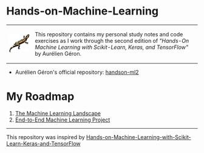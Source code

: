 # Hands-on-Machine-Learning

<table>
  <tr>
    <td align="center">
      <img src="imgs/bookcover.png" width="200px;" alt="Book cover"/>
    </td>
    <td align="left">
      <p>This repository contains my personal study notes and code exercises as I work through the second edition of <em>"Hands-On Machine Learning with Scikit-Learn, Keras, and TensorFlow"</em> by Aurélien Géron.</p>
    </td>
  </tr>
</table>

- Aurélien Géron's official repository: [handson-ml2](https://github.com/ageron/handson-ml2)
    
# My Roadmap
1) [The Machine Learning Landscape](https://github.com/RafaelaAbrahao/Hands-on-Machine-Learning/blob/main/01-Machine-Learning-Landscape.ipynb)
2) [End-to-End Machine Learning Project](https://github.com/RafaelaAbrahao/Hands-on-Machine-Learning/blob/main/02-End-to-End-Machine-Learning-Project.ipynb)

---
This repository was inspired by [Hands-on-Machine-Learning-with-Scikit-Learn-Keras-and-TensorFlow](https://github.com/Akramz/Hands-on-Machine-Learning-with-Scikit-Learn-Keras-and-TensorFlow)